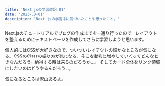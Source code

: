 ```yaml
---
title: 'Next.jsの学習雑記 01'
date: '2023-10-01'
description: 'Next.jsの学習中に気づいたことや思ったこと。'
---
```


Next.jsのチュートリアルでブログの作成までを一通り行ったので、レイアウトを整えるためにテキストページを作成してさらに学習しようと思います。

個人的にはCSSが大好きなので、ついついレイアウトの細かなところが気になる。CSSのClassの振り方が気になる。そこを動的に増やしていくってどんなときなんだろう。納得する時は来るのだろうか…。
そしてカード全体をリンク領域にしたいのはどうやるんだろう…。

気になるところは沢山あるよ。

